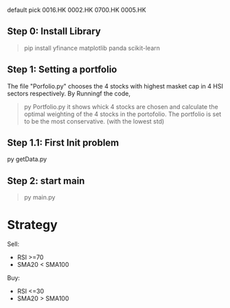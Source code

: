 default pick 
0016.HK
0002.HK
0700.HK
0005.HK

## Step 0: Install Library

> pip install yfinance matplotlib panda scikit-learn

## Step 1: Setting a portfolio

The file "Porfolio.py" chooses the 4 stocks with highest masket cap in 4 HSI sectors respectively.
By Runningf the code,

> py Portfolio.py
> it shows whick 4 stocks are chosen and calculate the optimal weighting of the 4 stocks in the portofolio.
> The portfolio is set to be the most conservative. (with the lowest std)

## Step 1.1: First Init problem

py getData.py

## Step 2: start main

> py main.py

# Strategy

Sell:

- RSI >=70
- SMA20 < SMA100

Buy:

- RSI <=30
- SMA20 > SMA100
